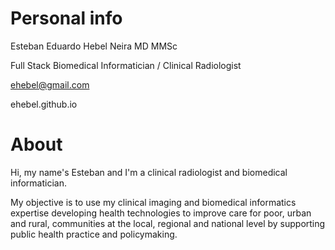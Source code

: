 # Personal info
Esteban Eduardo Hebel Neira MD MMSc

Full Stack Biomedical Informatician / Clinical Radiologist

ehebel@gmail.com

ehebel.github.io


# About 

Hi, my name's Esteban and I'm a clinical radiologist and biomedical informatician.

My objective is to use my clinical imaging and biomedical informatics expertise developing health technologies to improve care for poor, urban and rural, communities at the local, regional and national level by supporting public health practice and policymaking.
